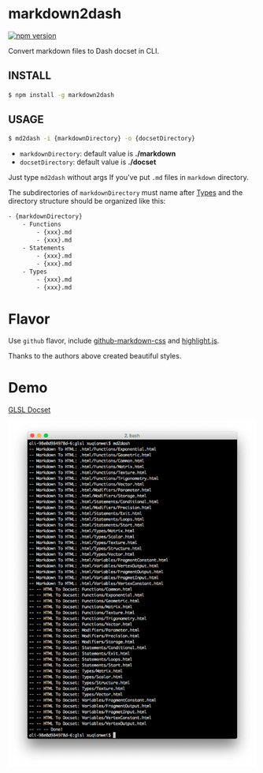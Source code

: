 # markdown2dash

[![npm version](https://badge.fury.io/js/markdown2dash.svg)](https://badge.fury.io/js/markdown2dash)

Convert markdown files to Dash docset in CLI.

## INSTALL

```bash
$ npm install -g markdown2dash
```

## USAGE

```bash
$ md2dash -i {markdownDirectory} -o {docsetDirectory}
```

- `markdownDirectory`: default value is **./markdown**
- `docsetDirectory`: default value is **./docset**

Just type `md2dash` without args If you've put `.md` files in `markdown` directory.

The subdirectories of `markdownDirectory` must name after [Types](https://kapeli.com/docsets#supportedentrytypes) and the directory structure should be organized like this:

	- {markdownDirectory}
		- Functions
			- {xxx}.md
			- {xxx}.md
		- Statements
			- {xxx}.md
			- {xxx}.md
		- Types
			- {xxx}.md
			- {xxx}.md

# Flavor

Use `github` flavor, include [github-markdown-css](https://github.com/sindresorhus/github-markdown-css/blob/gh-pages/github-markdown.css) and [highlight.js](https://github.com/isagalaev/highlight.js/blob/master/src/styles/github.css).

Thanks to the authors above created beautiful styles.

# Demo

[GLSL Docset](https://github.com/eyworldwide/glsl-docset)

![screenshot](./screenshot.png)

